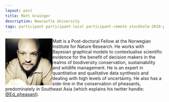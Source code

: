 ```yaml
---
layout: post
title: Matt Grainger
description: Newcastle University
tags: participant participant-local participant-remote stockholm-2018-people stockholm-mini-2018-people canberra-2019-people stockholm-2018-participant stockholm-mini-2018-remote canberra-2019-remote
---
```

<img align="left" width="150" height="150" src="/assets/people/grainger_matthew.jpg" alt="Matthew Grainger"/>Matt is a Post-doctoral Fellow at the Norwegian Institute for Nature Research. He works with Bayesian graphical models to contextualise scientific evidence for the benefit of decision makers in the realms of biodiversity conservation, sustainability and wildlife management. He is an expert in quantitative and qualitative data synthesis and dealing with high levels of uncertainty. He also has a side-line in the conservation of pheasants, predominately in Southeast Asia (which explains his twitter handle: <a href="https://twitter.com/Ed_pheasant" title="Twitter" target="_blank"
rel="noopener">@Ed_pheasant</a>).

<a href="https://twitter.com/Ed_pheasant" title="Twitter" target="_blank"
rel="noopener">
  <i class="fa fa-twitter fa-2x" style="color:#4FB3A9"></i>
</a>